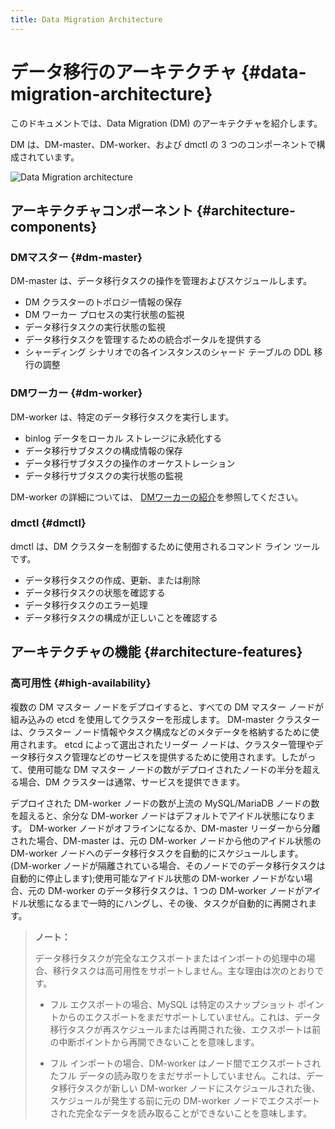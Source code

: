```yaml
---
title: Data Migration Architecture
---
```


# データ移行のアーキテクチャ {#data-migration-architecture}

このドキュメントでは、Data Migration (DM) のアーキテクチャを紹介します。

DM は、DM-master、DM-worker、および dmctl の 3 つのコンポーネントで構成されています。

![Data Migration architecture](https://docs-download.pingcap.com/media/images/docs/dm/dm-architecture-2.0.png)

## アーキテクチャコンポーネント {#architecture-components}

### DMマスター {#dm-master}

DM-master は、データ移行タスクの操作を管理およびスケジュールします。

-   DM クラスターのトポロジー情報の保存
-   DM ワーカー プロセスの実行状態の監視
-   データ移行タスクの実行状態の監視
-   データ移行タスクを管理するための統合ポータルを提供する
-   シャーディング シナリオでの各インスタンスのシャード テーブルの DDL 移行の調整

### DMワーカー {#dm-worker}

DM-worker は、特定のデータ移行タスクを実行します。

-   binlog データをローカル ストレージに永続化する
-   データ移行サブタスクの構成情報の保存
-   データ移行サブタスクの操作のオーケストレーション
-   データ移行サブタスクの実行状態の監視

DM-worker の詳細については、 [DMワーカーの紹介](/dm/dm-worker-intro.md)を参照してください。

### dmctl {#dmctl}

dmctl は、DM クラスターを制御するために使用されるコマンド ライン ツールです。

-   データ移行タスクの作成、更新、または削除
-   データ移行タスクの状態を確認する
-   データ移行タスクのエラー処理
-   データ移行タスクの構成が正しいことを確認する

## アーキテクチャの機能 {#architecture-features}

### 高可用性 {#high-availability}

複数の DM マスター ノードをデプロイすると、すべての DM マスター ノードが組み込みの etcd を使用してクラスターを形成します。 DM-master クラスターは、クラスター ノード情報やタスク構成などのメタデータを格納するために使用されます。 etcd によって選出されたリーダー ノードは、クラスター管理やデータ移行タスク管理などのサービスを提供するために使用されます。したがって、使用可能な DM マスター ノードの数がデプロイされたノードの半分を超える場合、DM クラスターは通常、サービスを提供できます。

デプロイされた DM-worker ノードの数が上流の MySQL/MariaDB ノードの数を超えると、余分な DM-worker ノードはデフォルトでアイドル状態になります。 DM-worker ノードがオフラインになるか、DM-master リーダーから分離された場合、DM-master は、元の DM-worker ノードから他のアイドル状態の DM-worker ノードへのデータ移行タスクを自動的にスケジュールします。 (DM-worker ノードが隔離されている場合、そのノードでのデータ移行タスクは自動的に停止します);使用可能なアイドル状態の DM-worker ノードがない場合、元の DM-worker のデータ移行タスクは、1 つの DM-worker ノードがアイドル状態になるまで一時的にハングし、その後、タスクが自動的に再開されます。

> **ノート：**
>
> データ移行タスクが完全なエクスポートまたはインポートの処理中の場合、移行タスクは高可用性をサポートしません。主な理由は次のとおりです。
>
> -   フル エクスポートの場合、MySQL は特定のスナップショット ポイントからのエクスポートをまだサポートしていません。これは、データ移行タスクが再スケジュールまたは再開された後、エクスポートは前の中断ポイントから再開できないことを意味します。
>
> -   フル インポートの場合、DM-worker はノード間でエクスポートされたフル データの読み取りをまだサポートしていません。これは、データ移行タスクが新しい DM-worker ノードにスケジュールされた後、スケジュールが発生する前に元の DM-worker ノードでエクスポートされた完全なデータを読み取ることができないことを意味します。
